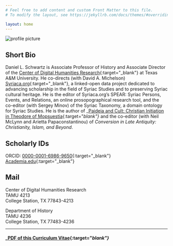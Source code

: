 ```yaml
---
# Feel free to add content and custom Front Matter to this file.
# To modify the layout, see https://jekyllrb.com/docs/themes/#overriding-theme-defaults

layout: home
---
```



![profile picture](/cv/images/headshot2019.jpg)

## Short Bio
Daniel L. Schwartz is Associate Professor of History and Associate Director of the
[Center of Digital Humanities Research](http://codhr.dh.tamu.edu/){:target="_blank"} at Texas A&M University. He co-directs (with David A. Michelson) 
[Syriaca.org](http://syriaca.org){:target="_blank"}, a linked-open data project dedicated to advancing scholarship 
in the field of Syriac Studies and to preserving Syriac cultural heritage. He is the editor of 
Syriaca.org’s SPEAR: Syriac Persons, Events, and Relations, an online prosopographical research tool, 
and the co-editor (with Sergey Minov) of the Syriac Taxonomy, a domain ontology for Syriac Studies. He is the author of 
_[Paideia and Cult: Christian Initiation in Theodore of Mopsuestia](https://chs.harvard.edu/CHS/article/display/5813.daniel-l-schwartz-paideia-and-cult-christian-initiation-in-theodore-of-mopsuestia){:target="_blank"}_ 
and the co-editor (with Neil McLynn and Arietta Papaconstantinou) of _Conversion in Late Antiquity: 
Christianity, Islam, and Beyond_.
  

## Scholarly IDs

ORCID: [0000-0001-6986-9650](https://orcid.org/0000-0001-6986-9650){:target="_blank"}  
[Academia.edu](https://tamu.academia.edu/DanielSchwartz){:target="_blank"}

## Mail

Center of Digital Humanities Research  
TAMU 4213  
College Station, TX 77843-4213  


Department of History  
TAMU 4236  
College Station, TX 77483-4236  

---
#### _[PDF of this Curriculum Vitae](/cv/pdfs/Schwartz_CV_T&P.pdf){:target="_blank"}_

  